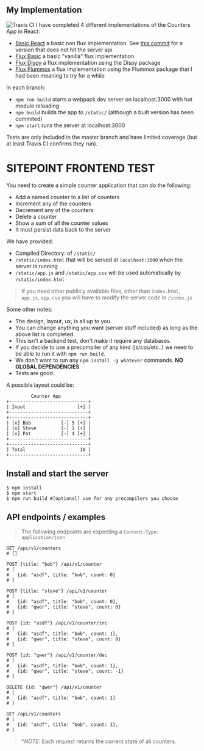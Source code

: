 ## My Implementation
![Travis CI](https://travis-ci.org/BradDenver/frontend-test.svg?branch=master)
I have completed 4 different implementations of the Counters App in React:
* [Basic React](https://github.com/BradDenver/frontend-test) a basic non flux implementation. See [this commit](https://github.com/BradDenver/frontend-test/tree/dd606386bd0ff326aa965fc0c4204904a73f8672) for a version that does not hit the server api
* [Flux Basic](https://github.com/BradDenver/frontend-test/tree/flux-basic) a basic "vanilla" flux implementation
* [Flux Dispy](https://github.com/BradDenver/frontend-test/tree/flux-dispy) a flux implementation using the Dispy package
* [Flux Flummox](https://github.com/BradDenver/frontend-test/tree/flux-flummox) a flux implementation using the Flummox package that I had been meaning to try for a while

In each branch:
* `npm run build` starts a webpack dev server on localhost:3000 with hot module reloading
* `npm build` builds the app to `/static/` (although a built version has been commited)
* `npm start` runs the server at localhost:3000

Tests are only included in the master branch and have limited coverage (but at least Travis CI confirms they run).

# SITEPOINT FRONTEND TEST

You need to create a simple counter application that can do the following:
* Add a named counter to a list of counters
* Increment any of the counters
* Decrement any of the counters
* Delete a counter
* Show a sum of all the counter values
* It must persist data back to the server

We have provided:
* Compiled Directory: of `/static/`
* `/static/index.html` that will be served at `localhost:3000` when the server is running
* `/static/app.js` and `/static/app.css` will be used automatically by `/static/index.html`

> If you need other publicly available files, other than `index.html`, `app.js`, `app.css` you will have to modify the server code in `/index.js`

Some other notes:
* The design, layout, ux, is all up to you.
* You can change anything you want (server stuff included) as long as the above list is completed.
* This isn't a backend test, don't make it require any databases.
* If you decide to use a precompiler of any kind (js/css/etc..) we need to be able to run it with `npm run build`.
* We don't want to run any `npm install -g whatever` commands. **NO GLOBAL DEPENDENCIES**
* Tests are good.

A possible layout could be:
```
         Counter App
+-----------------------------+
| Input                   [+] |
+-----------------------------+
+-----------------------------+
| [x] Bob           [-] 5 [+] |
| [x] Steve         [-] 1 [+] |
| [x] Pat           [-] 4 [+] |
+-----------------------------+
+-----------------------------+
| Total                    10 |
+-----------------------------+
```

## Install and start the server

```
$ npm install
$ npm start
$ npm run build #[optional] use for any precompilers you choose
```

## API endpoints / examples

> The following endpoints are expecting a `Content-Type: application/json`

```
GET /api/v1/counters
# []

POST {title: "bob"} /api/v1/counter
# [
#   {id: "asdf", title: "bob", count: 0}
# ]

POST {title: "steve"} /api/v1/counter
# [
#   {id: "asdf", title: "bob", count: 0},
#   {id: "qwer", title: "steve", count: 0}
# ]

POST {id: "asdf"} /api/v1/counter/inc
# [
#   {id: "asdf", title: "bob", count: 1},
#   {id: "qwer", title: "steve", count: 0}
# ]

POST {id: "qwer"} /api/v1/counter/dec
# [
#   {id: "asdf", title: "bob", count: 1},
#   {id: "qwer", title: "steve", count: -1}
# ]

DELETE {id: "qwer"} /api/v1/counter
# [
#   {id: "asdf", title: "bob", count: 1}
# ]

GET /api/v1/counters
# [
#   {id: "asdf", title: "bob", count: 1},
# ]
```

> **NOTE:* Each request returns the current state of all counters.
